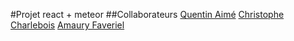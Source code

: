 #Projet react + meteor
##Collaborateurs
[Quentin Aimé](https://github.com/Quentin-Aime)
[Christophe Charlebois](https://github.com/Panathes)
[Amaury Faveriel](https://github.com/AmauryFaveriel)